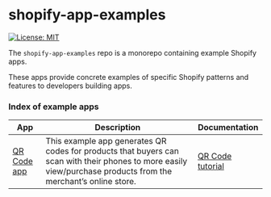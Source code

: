 # shopify-app-examples

[![License: MIT](https://img.shields.io/badge/License-MIT-green.svg)](LICENSE.md)

The `shopify-app-examples` repo is a monorepo containing example Shopify apps.

These apps provide concrete examples of specific Shopify patterns and features to developers building apps.

### Index of example apps

| App | Description | Documentation
| ----------- | ----------- | ----------- |
| [QR Code app](https://github.com/Shopify/shopify-app-examples/tree/main/qr-code/node) | This example app generates QR codes for products that buyers can scan with their phones to more easily view/purchase products from the merchant’s online store. | [QR Code tutorial](https://shopify.dev/apps/getting-started/add-functionality) |

